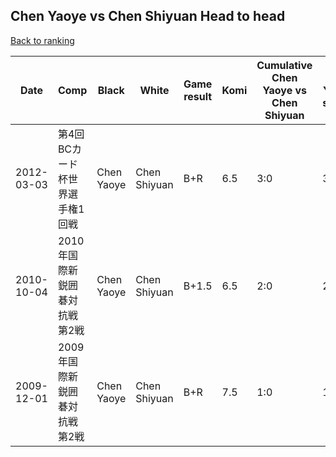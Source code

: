 ## Chen Yaoye vs Chen Shiyuan Head to head

[Back to ranking](../../index.md)




| **Date** | **Comp** | **Black** | **White** | **Game result** | **Komi** | **Cumulative Chen Yaoye vs Chen Shiyuan** | **Chen Yaoye streak** | **Chen Shiyuan streak** | 
| --- | --- | --- | --- | --- | --- | --- | --- | --- |
| 2012-03-03 | 第4回BCカード杯世界選手権1回戦 | Chen Yaoye | Chen Shiyuan | B+R | 6.5 | 3:0 | 3 | 0 | 
| 2010-10-04 | 2010年国際新鋭囲碁対抗戦第2戦 | Chen Yaoye | Chen Shiyuan | B+1.5 | 6.5 | 2:0 | 2 | 0 | 
| 2009-12-01 | 2009年国際新鋭囲碁対抗戦第2戦 | Chen Yaoye | Chen Shiyuan | B+R | 7.5 | 1:0 | 1 | 0 |




